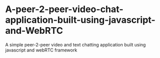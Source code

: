 # A-peer-2-peer-video-chat-application-built-using-javascript-and-WebRTC

A simple peer-2-peer video and text chatting application built using javascript and webRTC framework
